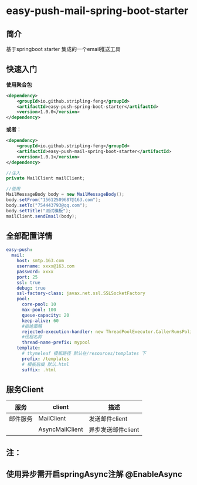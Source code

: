 # easy-push-mail-spring-boot-starter

## 简介

基于springboot starter 集成的一个email推送工具

## 快速入门

**使用聚合包**

```xml
<dependency>
    <groupId>io.github.stripling-feng</groupId>
    <artifactId>easy-push-spring-boot-starter</artifactId>
    <version>1.0.0</version>
</dependency>
```

**或者**：

```xml
<dependency>
    <groupId>io.github.stripling-feng</groupId>
    <artifactId>easy-push-mail-spring-boot-starter</artifactId>
    <version>1.0.1</version>
</dependency>
```

```java
//注入
private MailClient mailClient;

//使用
MailMessageBody body = new MailMessageBody();
body.setFrom("15612509687@163.com");
body.setTo("754443793@qq.com");
body.setTitle("测试模板");
mailClient.sendEmail(body);
```



## 全部配置详情

```yaml
easy-push:
  mail:
    host: smtp.163.com
    username: xxxx@163.com
    password: xxxx
    port: 25
    ssl: true
    debug: true
    ssl-factory-class: javax.net.ssl.SSLSocketFactory
    pool:
      core-pool: 10
      max-pool: 100
      queue-capacity: 20
      keep-alive: 60
      #拒绝策略
      rejected-execution-handler: new ThreadPoolExecutor.CallerRunsPolicy()
      #线程名称
      thread-name-prefix: mypool
    template:
      # thymeleaf 模板路径 默认在/resources/templates 下
      prefix: /templates
      # 模板后缀 默认.html
      suffix: .html
```

## 服务Client

| 服务     | client          | 描述               |
| -------- | --------------- | ------------------ |
| 邮件服务 | MailClient      | 发送邮件client     |
|          | AsyncMailClient | 异步发送邮件client |

## **注：** 

## **使用异步需开启springAsync注解   @EnableAsync**
